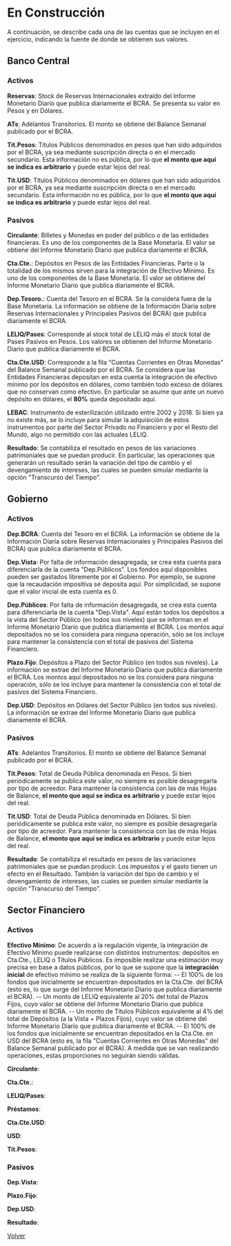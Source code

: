 # En Construcción

A continuación, se describe cada una de las cuentas que se incluyen en el ejercicio, indicando la fuente de donde se obtienen sus valores.

## Banco Central

### Activos

**Reservas**: Stock de Reservas Internacionales extraído del Informe Monetario Diario que publica diariamente el BCRA. Se presenta su valor en Pesos y en Dólares.

**ATs**: Adelantos Transitorios. El monto se obtiene del Balance Semanal publicado por el BCRA.

**Tit.Pesos**: Títulos Públicos denominados en pesos que han sido adquiridos por el BCRA, ya sea mediante suscripción directa o en el mercado secundario. Esta información no es pública, por lo que **el monto que aquí se indica es arbitrario** y puede estar lejos del real.

**Tit.USD**: Títulos Públicos denominados en dólares que han sido adquiridos por el BCRA, ya sea mediante suscripción directa o en el mercado secundario. Esta información no es pública, por lo que **el monto que aquí se indica es arbitrario** y puede estar lejos del real.

### Pasivos

**Circulante**: Billetes y Monedas en poder del público o de las entidades financieras. Es uno de los componentes de la Base Monetaria. El valor se obtiene del Informe Monetario Diario que publica diariamente el BCRA.

**Cta.Cte.**: Depósitos en Pesos de las Entidades Financieras. Parte o la totalidad de los mismos sirven para la integración de Efectivo Mínimo. Es uno de los componentes de la Base Monetaria. El valor se obtiene del Informe Monetario Diario que publica diariamente el BCRA.

**Dep.Tesoro.**: Cuenta del Tesoro en el BCRA. Se la considera fuera de la Base Monetaria. La información se obtiene de la Información Diaria sobre Reservas Internacionales y Principales Pasivos del BCRA) que publica diariamente el BCRA.

**LELIQ/Pases**: Corresponde al stock total de LELIQ más el stock total de Pases Pasivos en Pesos. Los valores se obtienen del Informe Monetario Diario que publica diariamente el BCRA.

**Cta.Cte.USD**: Corresponde a la fila "Cuentas Corrientes en Otras Monedas" del Balance Semanal publicado por el BCRA. Se considera que las Entidades Financieras depositan en esta cuenta la integración de efectivo mínimo por los depósitos en dólares, como también todo exceso de dólares que no conservan como efectivo. En particular se asume que ante un nuevo depósito en dólares, el **80%** queda depositado aquí.

**LEBAC**: Instrumento de esterilización utilizado entre 2002 y 2018. Si bien ya no existe más, se lo incluye para simular la adquisición de estos instrumentos por parte del Sector Privado no Financiero y por el Resto del Mundo, algo no permitido con las actuales LELIQ.

**Resultado**: Se contabiliza el resultado en pesos de las variaciones patrimoniales que se puedan producir. En particular, las operaciones que generarán un resultado serán la variación del tipo de cambio y el devengamiento de intereses, las cuales se pueden simular mediante la opción "Transcurso del Tiempo".

## Gobierno

### Activos

**Dep.BCRA**: Cuenta del Tesoro en el BCRA. La información se obtiene de la Información Diaria sobre Reservas Internacionales y Principales Pasivos del BCRA) que publica diariamente el BCRA.

**Dep.Vista**: Por falta de información desagregada, se crea esta cuenta para diferenciarla de la cuenta "Dep.Públicos". Los fondos aquí disponibles pueden ser gastados libremente por el Gobierno. Por ejemplo, se supone que la recaudación impositiva se deposita aquí. Por simplicidad, se supone que el valor inicial de esta cuenta es 0.

**Dep.Públicos**: Por falta de información desagregada, se crea esta cuenta para diferenciarla de la cuenta "Dep.Vista". Aquí están todos los depósitos a la vista del Sector Público (en todos sus niveles) que se informan en el Informe Monetario Diario que publica diariamente el BCRA. Los montos aquí depositados no se los considera para ninguna operación, sólo se los incluye para mantener la consistencia con el total de pasivos del Sistema Financiero.

**Plazo.Fijo**: Depósitos a Plazo del Sector Público (en todos sus niveles). La información se extrae del Informe Monetario Diario que publica diariamente el BCRA. Los montos aquí depositados no se los considera para ninguna operación, sólo se los incluye para mantener la consistencia con el total de pasivos del Sistema Financiero.

**Dep.USD**: Depósitos en Dólares del Sector Público (en todos sus niveles). La información se extrae del Informe Monetario Diario que publica diariamente el BCRA. 

### Pasivos

**ATs**: Adelantos Transitorios. El monto se obtiene del Balance Semanal publicado por el BCRA.

**Tit.Pesos**: Total de Deuda Pública denominada en Pesos. Si bien periódicamente se publica este valor, no siempre es posible desagregarla por tipo de acreedor. Para mantener la consistencia con las de más Hojas de Balance, **el monto que aquí se indica es arbitrario** y puede estar lejos del real.

**Tit.USD**: Total de Deuda Pública denominada en Dólares. Si bien periódicamente se publica este valor, no siempre es posible desagregarla por tipo de acreedor. Para mantener la consistencia con las de más Hojas de Balance, **el monto que aquí se indica es arbitrario** y puede estar lejos del real.

**Resultado**: Se contabiliza el resultado en pesos de las variaciones patrimoniales que se puedan producir. Los impuestos y el gasto tienen un efecto en el Resultado. También la variación del tipo de cambio y el devengamiento de intereses, las cuales se pueden simular mediante la opción "Transcurso del Tiempo".

## Sector Financiero

### Activos

**Efectivo Mínimo**: De acuerdo a la regulación vigente, la integración de Efectivo Mínimo puede realizarse con distintos instrumentos: depósitos en Cta.Cte., LELIQ o Títulos Públicos. Es imposible realizar una estimación muy precisa en base a datos públicos, por lo que se supone que la **integración inicial** de efectivo mínimo se realiza de la siguiente forma:
-- El 100% de los fondos que inicialmente se encuentran depositados en la Cta.Cte. del BCRA (esto es, lo que surge del Informe Monetario Diario que publica diariamente el BCRA).
-- Un monto de LELIQ equivalente al 20% del total de Plazos Fijos, cuyo valor se obtiene del Informe Monetario Diario que publica diariamente el BCRA.
-- Un monto de Títulos Públicos equivalente al 4% del total de Depósitos (a la Vista + Plazos Fijos), cuyo valor se obtiene del Informe Monetario Diario que publica diariamente el BCRA.
-- El 100% de los fondos que inicialmente se encuentran depositados en la Cta.Cte. en USD del BCRA (esto es, la fila "Cuentas Corrientes en Otras Monedas" del Balance Semanal publicado por el BCRA).
A medida que se van realizando operaciones, estas proporciones no seguirán siendo válidas.

**Circulante**:

**Cta.Cte.**:

**LELIQ/Pases**:

**Préstamos**:

**Cta.Cte.USD**:

**USD**:

**Tit.Pesos**:

### Pasivos

**Dep.Vista**:

**Plazo.Fijo**:

**Dep.USD**:

**Resultado**:

[Volver](README.md)